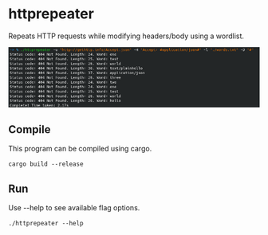 # httprepeater
Repeats HTTP requests while modifying headers/body using a wordlist.

<img src="https://raw.githubusercontent.com/korhlibri/httprepeater/master/assets/out.png">

## Compile
This program can be compiled using cargo.
```
cargo build --release
```
## Run
Use --help to see available flag options.
```
./httprepeater --help
```
